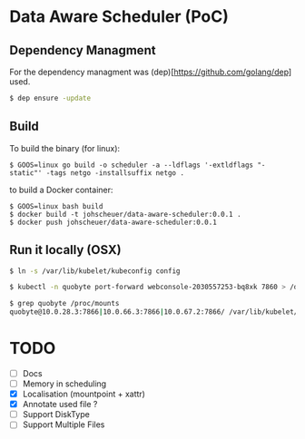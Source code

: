 # Data Aware Scheduler (PoC)

## Dependency Managment

For the dependency managment was (dep)[https://github.com/golang/dep] used.

```bash
$ dep ensure -update
```

## Build

To build the binary (for linux):

```
$ GOOS=linux go build -o scheduler -a --ldflags '-extldflags "-static"' -tags netgo -installsuffix netgo .
```

to build a Docker container:

```
$ GOOS=linux bash build
$ docker build -t johscheuer/data-aware-scheduler:0.0.1 .
$ docker push johscheuer/data-aware-scheduler:0.0.1
```

## Run it locally (OSX)

```bash
$ ln -s /var/lib/kubelet/kubeconfig config

$ kubectl -n quobyte port-forward webconsole-2030557253-bq8xk 7860 > /dev/null &

$ grep quobyte /proc/mounts
quobyte@10.0.28.3:7866|10.0.66.3:7866|10.0.67.2:7866/ /var/lib/kubelet/plugins/kubernetes.io~quobyte fuse rw,nosuid,nodev,noatime,user_id=0,group_id=0,allow_other 0 0
```

# TODO

- [ ] Docs
- [ ] Memory in scheduling
- [X] Localisation (mountpoint + xattr)
- [X] Annotate used file ?
- [ ] Support DiskType
- [ ] Support Multiple Files
